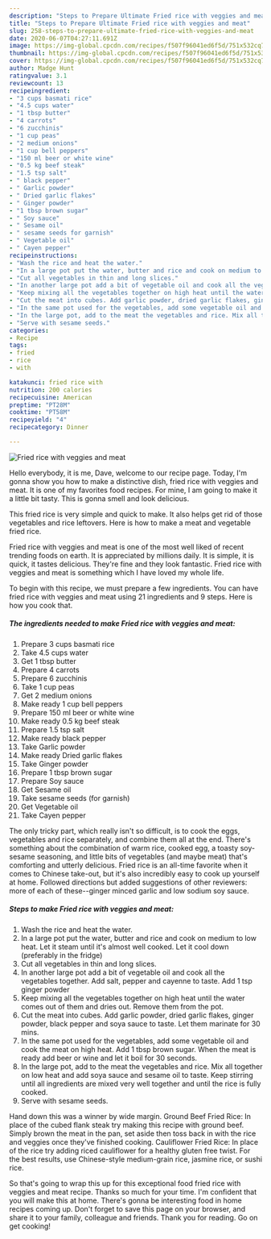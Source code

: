 ```yaml
---
description: "Steps to Prepare Ultimate Fried rice with veggies and meat"
title: "Steps to Prepare Ultimate Fried rice with veggies and meat"
slug: 258-steps-to-prepare-ultimate-fried-rice-with-veggies-and-meat
date: 2020-06-07T04:27:11.691Z
image: https://img-global.cpcdn.com/recipes/f507f96041ed6f5d/751x532cq70/fried-rice-with-veggies-and-meat-recipe-main-photo.jpg
thumbnail: https://img-global.cpcdn.com/recipes/f507f96041ed6f5d/751x532cq70/fried-rice-with-veggies-and-meat-recipe-main-photo.jpg
cover: https://img-global.cpcdn.com/recipes/f507f96041ed6f5d/751x532cq70/fried-rice-with-veggies-and-meat-recipe-main-photo.jpg
author: Madge Hunt
ratingvalue: 3.1
reviewcount: 13
recipeingredient:
- "3 cups basmati rice"
- "4.5 cups water"
- "1 tbsp butter"
- "4 carrots"
- "6 zucchinis"
- "1 cup peas"
- "2 medium onions"
- "1 cup bell peppers"
- "150 ml beer or white wine"
- "0.5 kg beef steak"
- "1.5 tsp salt"
- " black pepper"
- " Garlic powder"
- " Dried garlic flakes"
- " Ginger powder"
- "1 tbsp brown sugar"
- " Soy sauce"
- " Sesame oil"
- " sesame seeds for garnish"
- " Vegetable oil"
- " Cayen pepper"
recipeinstructions:
- "Wash the rice and heat the water."
- "In a large pot put the water, butter and rice and cook on medium to low heat. Let it steam until it&#39;s almost well cooked. Let it cool down (preferably in the fridge)"
- "Cut all vegetables in thin and long slices."
- "In another large pot add a bit of vegetable oil and cook all the vegetables together. Add salt, pepper and cayenne to taste. Add 1 tsp ginger powder"
- "Keep mixing all the vegetables together on high heat until the water comes out of them and dries out. Remove them from the pot."
- "Cut the meat into cubes. Add garlic powder, dried garlic flakes, ginger powder, black pepper and soya sauce to taste. Let them marinate for 30 mins."
- "In the same pot used for the vegetables, add some vegetable oil and cook the meat on high heat. Add 1 tbsp brown sugar. When the meat is ready add beer or wine and let it boil for 30 seconds."
- "In the large pot, add to the meat the vegetables and rice. Mix all together on low heat and add soya sauce and sesame oil to taste. Keep stirring until all ingredients are mixed very well together and until the rice is fully cooked."
- "Serve with sesame seeds."
categories:
- Recipe
tags:
- fried
- rice
- with

katakunci: fried rice with 
nutrition: 200 calories
recipecuisine: American
preptime: "PT28M"
cooktime: "PT58M"
recipeyield: "4"
recipecategory: Dinner

---
```



![Fried rice with veggies and meat](https://img-global.cpcdn.com/recipes/f507f96041ed6f5d/751x532cq70/fried-rice-with-veggies-and-meat-recipe-main-photo.jpg)

Hello everybody, it is me, Dave, welcome to our recipe page. Today, I'm gonna show you how to make a distinctive dish, fried rice with veggies and meat. It is one of my favorites food recipes. For mine, I am going to make it a little bit tasty. This is gonna smell and look delicious.

This fried rice is very simple and quick to make. It also helps get rid of those vegetables and rice leftovers. Here is how to make a meat and vegetable fried rice.

Fried rice with veggies and meat is one of the most well liked of recent trending foods on earth. It is appreciated by millions daily. It is simple, it is quick, it tastes delicious. They're fine and they look fantastic. Fried rice with veggies and meat is something which I have loved my whole life.


To begin with this recipe, we must prepare a few ingredients. You can have fried rice with veggies and meat using 21 ingredients and 9 steps. Here is how you cook that.

<!--inarticleads1-->

##### The ingredients needed to make Fried rice with veggies and meat:

1. Prepare 3 cups basmati rice
1. Take 4.5 cups water
1. Get 1 tbsp butter
1. Prepare 4 carrots
1. Prepare 6 zucchinis
1. Take 1 cup peas
1. Get 2 medium onions
1. Make ready 1 cup bell peppers
1. Prepare 150 ml beer or white wine
1. Make ready 0.5 kg beef steak
1. Prepare 1.5 tsp salt
1. Make ready  black pepper
1. Take  Garlic powder
1. Make ready  Dried garlic flakes
1. Take  Ginger powder
1. Prepare 1 tbsp brown sugar
1. Prepare  Soy sauce
1. Get  Sesame oil
1. Take  sesame seeds (for garnish)
1. Get  Vegetable oil
1. Take  Cayen pepper


The only tricky part, which really isn&#39;t so difficult, is to cook the eggs, vegetables and rice separately, and combine them all at the end. There&#39;s something about the combination of warm rice, cooked egg, a toasty soy-sesame seasoning, and little bits of vegetables (and maybe meat) that&#39;s comforting and utterly delicious. Fried rice is an all-time favorite when it comes to Chinese take-out, but it&#39;s also incredibly easy to cook up yourself at home. Followed directions but added suggestions of other reviewers: more of each of these--ginger minced garlic and low sodium soy sauce. 

<!--inarticleads2-->

##### Steps to make Fried rice with veggies and meat:

1. Wash the rice and heat the water.
1. In a large pot put the water, butter and rice and cook on medium to low heat. Let it steam until it&#39;s almost well cooked. Let it cool down (preferably in the fridge)
1. Cut all vegetables in thin and long slices.
1. In another large pot add a bit of vegetable oil and cook all the vegetables together. Add salt, pepper and cayenne to taste. Add 1 tsp ginger powder
1. Keep mixing all the vegetables together on high heat until the water comes out of them and dries out. Remove them from the pot.
1. Cut the meat into cubes. Add garlic powder, dried garlic flakes, ginger powder, black pepper and soya sauce to taste. Let them marinate for 30 mins.
1. In the same pot used for the vegetables, add some vegetable oil and cook the meat on high heat. Add 1 tbsp brown sugar. When the meat is ready add beer or wine and let it boil for 30 seconds.
1. In the large pot, add to the meat the vegetables and rice. Mix all together on low heat and add soya sauce and sesame oil to taste. Keep stirring until all ingredients are mixed very well together and until the rice is fully cooked.
1. Serve with sesame seeds.


Hand down this was a winner by wide margin. Ground Beef Fried Rice: In place of the cubed flank steak try making this recipe with ground beef. Simply brown the meat in the pan, set aside then toss back in with the rice and veggies once they&#39;ve finished cooking. Cauliflower Fried Rice: In place of the rice try adding riced cauliflower for a healthy gluten free twist. For the best results, use Chinese-style medium-grain rice, jasmine rice, or sushi rice. 

So that's going to wrap this up for this exceptional food fried rice with veggies and meat recipe. Thanks so much for your time. I'm confident that you will make this at home. There's gonna be interesting food in home recipes coming up. Don't forget to save this page on your browser, and share it to your family, colleague and friends. Thank you for reading. Go on get cooking!

